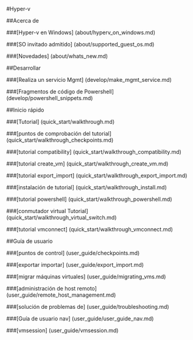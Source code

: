 #Hyper-v

##Acerca de

###[Hyper-v en Windows] (about/hyperv_on_windows.md)

###[SO invitado admitido] (about/supported_guest_os.md)

###[Novedades] (about/whats_new.md)

##Desarrollar

###[Realiza un servicio Mgmt] (develop/make_mgmt_service.md)

###[Fragmentos de código de Powershell] (develop/powershell_snippets.md)

##Inicio rápido

###[Tutorial] (quick_start/walkthrough.md)

###[puntos de comprobación del tutorial] (quick_start/walkthrough_checkpoints.md)

###[tutorial compatibility] (quick_start/walkthrough_compatibility.md)

###[tutorial create_vm] (quick_start/walkthrough_create_vm.md)

###[tutorial export_import] (quick_start/walkthrough_export_import.md)

###[instalación de tutorial] (quick_start/walkthrough_install.md)

###[tutorial powershell] (quick_start/walkthrough_powershell.md)

###[conmutador virtual Tutorial] (quick_start/walkthrough_virtual_switch.md)

###[tutorial vmconnect] (quick_start/walkthrough_vmconnect.md)

##Guía de usuario

###[puntos de control] (user_guide/checkpoints.md)

###[exportar importar] (user_guide/export_import.md)

###[migrar máquinas virtuales] (user_guide/migrating_vms.md)

###[administración de host remoto] (user_guide/remote_host_management.md)

###[solución de problemas de] (user_guide/troubleshooting.md)

###[Guía de usuario nav] (user_guide/user_guide_nav.md)

###[vmsession] (user_guide/vmsession.md)


